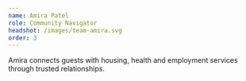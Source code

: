 ```yaml
---
name: Amira Patel
role: Community Navigator
headshot: /images/team-amira.svg
order: 3
---
```

Amira connects guests with housing, health and employment services through trusted relationships.
